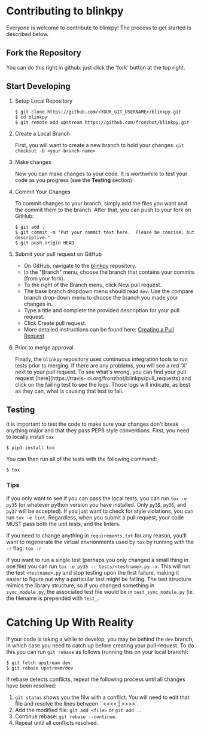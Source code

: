 # Contributing to blinkpy

Everyone is welcome to contribute to blinkpy! The process to get started is described below.

## Fork the Repository

You can do this right in github: just click the 'fork' button at the top right.

## Start Developing

1. Setup Local Repository
   ```shell
   $ git clone https://github.com/<YOUR_GIT_USERNAME>/blinkpy.git
   $ cd blinkpy
   $ git remote add upstream https://github.com/fronzbot/blinkpy.git
   ```

2. Create a Local Branch
   
   First, you will want to create a new branch to hold your changes:
   ``git checkout -b <your-branch-name>``


3. Make changes
   
   Now you can make changes to your code.  It is worthwhile to test your code as you progress (see the **Testing** section)

4. Commit Your Changes
   
   To commit changes to your branch, simply add the files you want and the commit them to the branch.  After that, you can push to your fork on GitHub:
   ```shell
   $ git add .
   $ git commit -m "Put your commit text here.  Please be concise, but descriptive."
   $ git push origin HEAD
   ```
   
5. Submit your pull request on GitHub
   
   - On GitHub, navigate to the [blinkpy](https://github.com/fronzbot/blinkpy) repository.
   - In the "Branch" menu, choose the branch that contains your commits (from your fork).
   - To the right of the Branch menu, click New pull request.
   - The base branch dropdown menu should read `dev`. Use the compare branch drop-down menu to choose the branch you made your changes        in.
   - Type a title and complete the provided description for your pull request.
   - Click Create pull request.
   - More detailed instructions can be found here: [Creating a Pull Request](https://help.github.com/articles/creating-a-pull-request/)
   
6. Prior to merge approval
   
   Finally, the `blinkpy` repository uses continuous integration tools to run tests prior to merging. If there are any problems, you      will see a red 'X' next to your pull request. To see what's wrong, you can find your pull request [here](https://travis-       ci.org/fronzbot/blinkpy/pull_requests) and click on the failing test to see the logs.  Those logs will indicate, as best as they can, what is causing that test to fail.


## Testing

It is important to test the code to make sure your changes don't break anything major and that they pass PEP8 style conventions.
First, you need to locally install ``tox``

```shell
$ pip3 install tox
```

You can then run all of the tests with the following command:

```shell
$ tox
```

### Tips

If you only want to see if you can pass the local tests, you can run `tox -e py35` (or whatever python version you have installed.  Only `py35`, `py36`, and `py37` will be accepted).  If you just want to check for style violations, you can run `tox -e lint`.  Regardless, when you submit a pull request, your code MUST pass both the unit tests, and the linters.

If you need to change anything in `requirements.txt` for any reason, you'll want to regenerate the virtual envrionments used by `tox` by running with the `-r` flag: `tox -r`

If you want to run a single test (perhaps you only changed a small thing in one file) you can run `tox -e py35 -- tests/<testname>.py -x`.  This will run the test `<testname>.py` and stop testing upon the first failure, making it easier to figure out why a particular test might be failing.  The test structure mimics the library structure, so if you changed something in `sync_module.py`, the associated test file would be in `test_sync_module.py` (ie. the filename is prepended with `test_`.

# Catching Up With Reality

If your code is taking a while to develop, you may be behind the ``dev`` branch, in which case you need to catch up before creating your pull-request.  To do this you can run ``git rebase`` as follows (running this on your local branch):

```shell
$ git fetch upstream dev
$ git rebase upstream/dev
```

If rebase detects conflicts, repeat the following process until all changes have been resolved:

1. ``git status`` shows you the filw with a conflict.  You will need to edit that file and resolve the lines between ``<<<< | >>>>`.
2. Add the modified file: ``git add <file>`` or ``git add .``.
3. Continue rebase: ``git rebase --continue``.
4. Repeat until all conflicts resolved.
